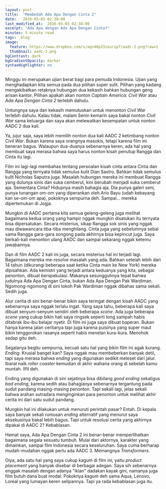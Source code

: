 ```yaml
---
layout: post
title:  "Membedah Ada Apa Dengan Cinta 2"
date:   2016-05-03 02:38:00
last_modified_at:  2016-05-03 02:38:00
excerpt: "Ada Apa dengan Ada Apa Dengan Cinta?"
minutes: 5 minute read
tags:  blog
image:
  feature: https://www.dropbox.com/s/aqv40p33iourip7/aadc-2.png?raw=1
  thumbnail: aadc-2.png
bgContrast: dark
bgGradientOpacity: darker
syntaxHighlighter: no
---
```


Minggu ini merupakan ujian berat bagi para pemuda Indonesia. Ujian yang menghadapkan kita semua pada dua pilihan super sulit. Pilihan yang kadang mengakibatkan retaknya hubungan dua kekasih bahkan hubungan geng arisan kantor. Pilihan apakah akan nonton *Captain America: Civil War* atau *Ada Apa Dengan Cinta 2* terlebih dahulu.

Untungnya saya dan kekasih memutuskan untuk menonton *Civil War* terlebih dahulu. Kalau tidak, malam Senin kemarin saya bakal nonton *Civil War* sama keluarga dan saya akan melewatkan kesempatan untuk nonton AADC 2 dua kali.

Ya, jujur saja, saya lebih memilih nonton dua kali AADC 2 ketimbang nonton *Civil War*. Bukan karena saya orangnya masokis, tetapi karena film ini beneran bagus. Walaupun dua-duanya sebenarnya keren, ada hal yang membuat saya merasa bahwa saya harus nonton kisah penutup Rangga dan Cinta itu lagi.

Film ini lagi-lagi membahas tentang persoalan kisah cinta antara Cinta dan Rangga yang ternyata tidak semulus kulit Dian Sastro. Bahkan tidak semulus kulit Nicholas Saputra juga. Masalah hubungan mereka ini membuat Rangga yang dulunya sinis dan suka cemberut, kini berubah menjadi suka cemberut aja. Sementara Cinta? Hidupnya masih bahagia aja. Dia punya galeri seni, punya tunangan om-om yang diperankan oleh Ario Bayu (udah kebayang kan se-om-om apa), pokoknya sempurna deh. Sampai... mereka dipertemukan di Jogja.

<div class="img img--fullContainer img--14xLeading desaturate" style="background-image: url(https://www.dropbox.com/s/n4vk2c097z3duxo/aadc-2-trailer.jpg?raw=1);"></div>

Mungkin di AADC pertama kita semua geleng-geleng juga melihat bagaimana kedua orang yang hampir nggak mungkin disatukan itu ternyata bisa dipersatukan. Secara misterius, sikap Rangga sok sinis yang nggak mau diwawancara tiba-tiba menghilang. Cinta juga yang sebelumnya sebal sama Rangga gara-gara songong pada akhirnya bisa kepincut juga. Saya berkali-kali menonton ulang AADC dan sampai sekarang nggak ketemu jawabannya.

Dan di film AADC 2 kali ini juga, secara misterius hal ini terjadi lagi. Bagaimana mereka me-*resolve* masalah yang ada. Bahkan setelah lebih dari 14 tahun (dikurangi beberapa saat ketika Cinta main ke New York) mereka dipisahkan. Ada kemistri yang terjadi antara keduanya yang kita, sebagai penonton, dibuat berspekulasi. Makanya sesungguhnya tepat bahwa judulnya Ada Apa Dengan Cinta, bukan Ada Apa Dengan Pak Wardiman. Ngomong-ngomong di sini tokoh Pak Wardiman nggak dibahas sama sekali. Sedih juga.

Alur cerita di sini benar-benar bikin saya teringat dengan kisah AADC yang sebenarnya saya nggak terlalu ingat. Yang saya tahu, beberapa kali saya dibuat senyum-senyum sendiri oleh beberapa *scene*. Ada juga beberapa *scene* yang cukup bikin hati saya ringsek seperti tong sampah habis ditabrak ibu-ibu belajar nyetir. Di film ini juga saya dibuat baperan. Bukan hanya karena jalan ceritanya tapi juga karena puisinya yang super maut bikin tenggorokan rasanya seperti habis menelan kura-kura. Menohok sedap gitu deh.

<div class="img img--fullContainer img--14xLeading desaturate" style="background-image: url(https://www.dropbox.com/s/43um10jivredcxp/dian-sastro-jahat.jpg?raw=1);"></div>

Segalanya begitu sempurna, kecuali satu hal yang bikin film ini agak kurang. *Ending*. Krusial banget kan? Saya nggak mau membeberkan banyak detil, tapi saya merasa bahwa *ending* yang digunakan sedikit meleset dari jalur. Ibarat naik *roller coaster* kemudian di akhir wahana orang di sebelah kamu muntah. Ilfil deh.


Ending yang digunakan di sini sejatinya bisa dibilang *good ending* sekaligus *bad ending*, karena sedih atau bahagianya sebenarnya tergantung pada sudut pandang masing-masing penonton. Tapi sekali lagi, jelas sekali bahwa arahan sutradara menginginkan para penonton untuk melihat akhir cerita ini dari satu sudut pandang.

Mungkin hal ini dilakukan untuk menuruti perintah pasar? Entah. Di kepala saya banyak sekali rumusan *ending* alternatif yang menurut saya eksekusinya bakal lebih bagus. Tapi untuk resolusi cerita yang akhirnya dipakai di AADC 2? Kebablasan.

Hemat saya, Ada Apa Dengan Cinta 2 ini benar-benar memperlihatkan bagaimana segala sesuatu tumbuh. Mulai dari aktornya, karakter yang dimainkan, sampai film Indonesia secara keseluruhan. Saya cuma berharap mudah-mudahan nggak perlu ada AADC 3. Memangnya *Transformers*.

Oiya, ada satu hal yang saya cukup kagum di film ini, yaitu *product placement* yang banyak disebar di berbagai adegan. Saya sih sebenarnya enggak masalah dengan adanya "iklan" dadakan kayak gini, namanya juga film butuh dana buat modal. Pokoknya kagum deh sama Aqua, Lenovo, Loreal yang lumayan keren selipannya. Tapi ya rada kebablasan juga itu.

<div class="img img--fullContainer img--14xLeading desaturate" style="background-image: url(https://tinkermanliskrafa.files.wordpress.com/2016/04/giphy-2.gif);"></div>
